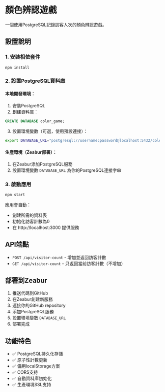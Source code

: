 # 顏色辨認遊戲

一個使用PostgreSQL記錄訪客人次的顏色辨認遊戲。

## 設置說明

### 1. 安裝相依套件
```bash
npm install
```

### 2. 設置PostgreSQL資料庫

#### 本地開發環境：
1. 安裝PostgreSQL
2. 創建資料庫：
```sql
CREATE DATABASE color_game;
```

3. 設置環境變數（可選，使用預設連接）：
```bash
export DATABASE_URL="postgresql://username:password@localhost:5432/color_game"
```

#### 生產環境（Zeabur部署）：
1. 在Zeabur添加PostgreSQL服務
2. 設置環境變數 `DATABASE_URL` 為你的PostgreSQL連接字串

### 3. 啟動應用
```bash
npm start
```

應用會自動：
- 創建所需的資料表
- 初始化訪客計數為0
- 在 http://localhost:3000 提供服務

## API端點

- `POST /api/visitor-count` - 增加並返回訪客計數
- `GET /api/visitor-count` - 只返回當前訪客計數（不增加）

## 部署到Zeabur

1. 推送代碼到GitHub
2. 在Zeabur創建新服務
3. 連接你的GitHub repository
4. 添加PostgreSQL服務
5. 設置環境變數 `DATABASE_URL`
6. 部署完成

## 功能特色

- ✅ PostgreSQL持久化存儲
- ✅ 原子性計數更新
- ✅ 備用localStorage方案
- ✅ CORS支持
- ✅ 自動資料庫初始化
- ✅ 生產環境SSL支持